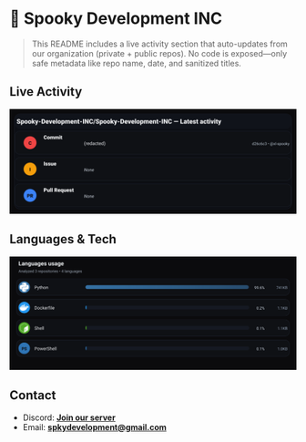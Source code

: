 # 👻 Spooky Development INC

> This README includes a live activity section that auto-updates from our organization (private + public repos). No code is exposed—only safe metadata like repo name, date, and sanitized titles.

## Live Activity
![Repo Snapshot](./assets/repo-snapshot.svg?v=e6e49ecc1a)

## Languages & Tech
![Languages Usage](./assets/languages.svg?v=f6261b85d0)

## Contact
- Discord: **[Join our server](https://discord.gg/XYspZgEEJb)**
- Email: **spkydevelopment@gmail.com**
